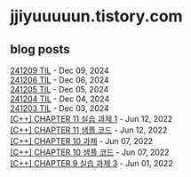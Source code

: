 # jjiyuuuuun.tistory.com
## blog posts
[241209 TIL](https://jjiyuuuuun.tistory.com/26) - Dec 09, 2024<br>
[241206 TIL](https://jjiyuuuuun.tistory.com/25) - Dec 06, 2024<br>
[241205 TIL](https://jjiyuuuuun.tistory.com/24) - Dec 05, 2024<br>
[241204 TIL](https://jjiyuuuuun.tistory.com/23) - Dec 04, 2024<br>
[241203 TIL](https://jjiyuuuuun.tistory.com/22) - Dec 03, 2024<br>
[[C++] CHAPTER 11 실습 과제 1](https://jjiyuuuuun.tistory.com/21) - Jun 12, 2022<br>
[[C++] CHAPTER 11 샘플 코드](https://jjiyuuuuun.tistory.com/20) - Jun 12, 2022<br>
[[C++] CHAPTER 10 과제](https://jjiyuuuuun.tistory.com/19) - Jun 07, 2022<br>
[[C++] CHAPTER 10 샘플 코드](https://jjiyuuuuun.tistory.com/18) - Jun 07, 2022<br>
[[C++] CHAPTER 9 실습 과제 3](https://jjiyuuuuun.tistory.com/17) - Jun 01, 2022<br>
